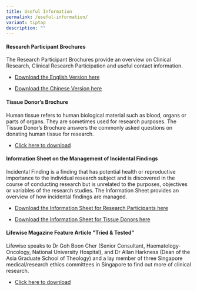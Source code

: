```yaml
---
title: Useful Information
permalink: /useful-information/
variant: tiptap
description: ""
---
```

<h4><strong>Research Participant Brochures</strong></h4>
<p>The Research Participant Brochures provide an overview on Clinical Research,
Clinical Research Participation and useful contact information.</p>
<ul data-tight="true" class="tight">
<li>
<p><a href="/files/Public Awareness Files/NHG_Research_Participant_Brochure__English__20_Jul_2013.pdf" rel="noopener noreferrer nofollow" target="_blank">Download the English Version here</a>
</p>
</li>
<li>
<p><a href="/files/Public Awareness Files/NHG_Research_Participant_Brochure__Chinese__20_Jul_2013.pdf" rel="noopener noreferrer nofollow" target="_blank">Download the Chinese Version here</a>
</p>
</li>
</ul>
<h4><strong>Tissue Donor’s Brochure</strong></h4>
<p>Human tissue refers to human biological material such as blood, organs
or parts of organs. They are sometimes used for research purposes. The
Tissue Donor’s Brochure answers the commonly asked questions on donating
human tissue for research.</p>
<ul data-tight="true" class="tight">
<li>
<p><a href="/files/Public Awareness Files/NHG_Tissue_Donor_Brochure__English__1_July_2020.pdf" rel="noopener noreferrer nofollow" target="_blank">Click here to download</a>
</p>
</li>
</ul>
<p></p>
<h4><strong>Information Sheet on the Management of Incidental Findings</strong></h4>
<p>Incidental Finding is a finding that has potential health or reproductive
importance to the individual research subject and is discovered in the
course of conducting research but is unrelated to the purposes, objectives
or variables of the research studies. The Information Sheet provides an
overview of how incidental findings are managed.</p>
<ul data-tight="true" class="tight">
<li>
<p><a href="/files/Public Awareness Files/NHG_InfoSheet___Incidental_Finding_for_Research_Participants_8_Jan_2020.pdf" rel="noopener noreferrer nofollow" target="_blank">Download the Information Sheet for Research Participants here</a>
</p>
</li>
<li>
<p><a href="/files/Public Awareness Files/NHG_InfoSheet___Incidental_Finding_for_Tissue_Donors_8_Jan_2020.pdf" rel="noopener noreferrer nofollow" target="_blank">Download the Information Sheet for Tissue Donors here</a>
</p>
</li>
</ul>
<p></p>
<h4><strong>Lifewise Magazine Feature Article "Tried &amp; Tested"</strong></h4>
<p>Lifewise speaks to Dr Goh Boon Cher (Senior Consultant, Haematology-Oncology,
National University Hospital), and Dr Allan Harkness (Dean of the Asia
Graduate School of Theology) and a lay member of three Singapore medical/research
ethics committees in Singapore to find out more of clinical research.</p>
<ul data-tight="true" class="tight">
<li>
<p><a href="/files/Public Awareness Files/Lifewise_Feature_Article___Tried___Tested_May_Jun_2008.pdf" rel="noopener noreferrer nofollow" target="_blank">Click here to download</a>
</p>
</li>
</ul>
<p></p>